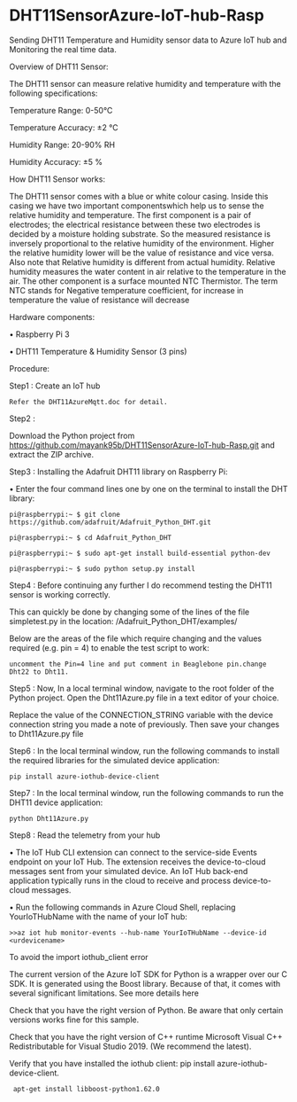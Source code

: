 # DHT11SensorAzure-IoT-hub-Rasp

Sending DHT11 Temperature and Humidity sensor data to Azure IoT hub and Monitoring the real time data.

Overview of DHT11 Sensor:

The DHT11 sensor can measure relative humidity and temperature with the following specifications:

Temperature Range: 0-50°C

Temperature Accuracy: ±2 °C

Humidity Range: 20-90% RH

Humidity Accuracy: ±5 %

How DHT11 Sensor works:

The DHT11 sensor comes with a blue or white colour casing. Inside this casing we have two important componentswhich help us to sense the relative humidity and temperature. The first component is a pair of electrodes; the electrical resistance between these two electrodes is decided by a moisture holding substrate. So the measured resistance is inversely proportional to the relative humidity of the environment. Higher the relative humidity lower will be the value of resistance and vice versa.  Also note that Relative humidity is different from actual humidity. Relative humidity measures the water content in air relative to the temperature in the air.
The other component is a surface mounted NTC Thermistor. The term NTC stands for Negative temperature coefficient, for increase in temperature the value of resistance will decrease

Hardware components:

•	Raspberry Pi 3

•	DHT11 Temperature & Humidity Sensor (3 pins)

Procedure:

Step1 :
Create an IoT hub

    Refer the DHT11AzureMqtt.doc for detail.

Step2 :
    
   Download the Python project from https://github.com/mayank95b/DHT11SensorAzure-IoT-hub-Rasp.git and extract the ZIP archive.

Step3 :
Installing the Adafruit DHT11 library on Raspberry Pi:

•	Enter the four command lines one by one on the terminal to install the DHT library:

    pi@raspberrypi:~ $ git clone https://github.com/adafruit/Adafruit_Python_DHT.git 

    pi@raspberrypi:~ $ cd Adafruit_Python_DHT

    pi@raspberrypi:~ $ sudo apt-get install build-essential python-dev 

    pi@raspberrypi:~ $ sudo python setup.py install

Step4 :
Before continuing any further I do recommend testing the DHT11 sensor is working correctly.

This can quickly be done by changing some of the lines of the file simpletest.py in the location: /Adafruit_Python_DHT/examples/

Below are the areas of the file which require changing and the values required (e.g. pin = 4) to enable the test script to work:

    uncomment the Pin=4 line and put comment in Beaglebone pin.change Dht22 to Dht11.

Step5 :
Now, In a local terminal window, navigate to the root folder of the Python project.
Open the Dht11Azure.py file in a text editor of your choice.

Replace the value of the CONNECTION_STRING variable with the device connection string you made a note of previously. Then save your changes to Dht11Azure.py file


Step6 :
In the local terminal window, run the following commands to install the required libraries for the simulated device application:

    pip install azure-iothub-device-client

Step7 :
In the local terminal window, run the following commands to run the DHT11 device application:

    python Dht11Azure.py

Step8 :
Read the telemetry from your hub

•	The IoT Hub CLI extension can connect to the service-side Events endpoint on your IoT Hub. The extension receives the device-to-cloud messages sent from your simulated device. An IoT Hub back-end application typically runs in the cloud to receive and process device-to-cloud messages.

•	Run the following commands in Azure Cloud Shell, replacing YourIoTHubName with the name of your IoT hub:

    >>az iot hub monitor-events --hub-name YourIoTHubName --device-id <urdevicename>

To avoid the import iothub_client error

The current version of the Azure IoT SDK for Python is a wrapper over our C SDK. It is generated using the Boost library. Because of that, it comes with several significant limitations. See more details here

Check that you have the right version of Python. Be aware that only certain versions works fine for this sample.

Check that you have the right version of C++ runtime Microsoft Visual C++ Redistributable for Visual Studio 2019. (We recommend the latest).

Verify that you have installed the iothub client: pip install azure-iothub-device-client.


     apt-get install libboost-python1.62.0

